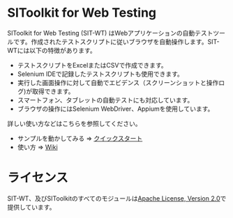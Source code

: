 # SIToolkit for Web Testing

SIToolkit for Web Testing (SIT-WT) はWebアプリケーションの自動テストツールです。作成されたテストスクリプトに従いブラウザを自動操作します。SIT-WTには以下の特徴があります。

* テストスクリプトをExcelまたはCSVで作成できます。
* Selenium IDEで記録したテストスクリプトも使用できます。
* 実行した画面操作に対して自動でエビデンス（スクリーンショットと操作ログ)が取得できます。
* スマートフォン、タブレットの自動テストにも対応しています。
* ブラウザの操作にはSelenium WebDriver、Appiumを使用しています。

詳しい使い方などはこちらを参照してください。

* サンプルを動かしてみる => [クイックスタート](http://www.sitoolkit.org/sit-wt.html)
* 使い方 => [Wiki](../../wiki)



# ライセンス

SIT-WT、及びSIToolkitのすべてのモジュールは[Apache License, Version 2.0](http://www.apache.org/licenses/LICENSE-2.0)で提供しています。
